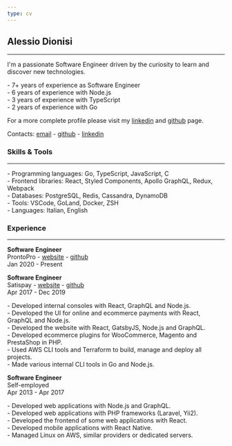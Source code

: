 ```yaml
---
type: cv
---
```


## Alessio Dionisi

---

I'm a passionate Software Engineer driven by the curiosity to learn and discover new technologies.

\- 7+ years of experience as Software Engineer<br />
\- 6 years of experience with Node.js<br />
\- 3 years of experience with TypeScript<br />
\- 2 years of experience with Go

For a more complete profile please visit my [linkedin](https://linkedin.com/in/adnsio) and [github](https://github.com/adnsio) page.

Contacts: [email](mailto:hello@adns.io) - [github](https://github.com/adnsio) - [linkedin](https://linkedin.com/in/adnsio)

### Skills & Tools

---

\- Programming languages: Go, TypeScript, JavaScript, C<br />
\- Frontend libraries: React, Styled Components, Apollo GraphQL, Redux, Webpack<br />
\- Databases: PostgreSQL, Redis, Cassandra, DynamoDB<br />
\- Tools: VSCode, GoLand, Docker, ZSH<br />
\- Languages: Italian, English

### Experience

---

**Software Engineer**<br />
ProntoPro - [website](https://www.prontopro.it) - [github](https://github.com/prontopro)<br />
Jan 2020 - Present

**Software Engineer**<br />
Satispay - [website](https://www.satispay.com) - [github](https://github.com/satispay)<br />
Apr 2017 - Dec 2019

\- Developed internal consoles with React, GraphQL and Node.js.<br />
\- Developed the UI for online and ecommerce payments with React, GraphQL and Node.js.<br />
\- Developed the website with React, GatsbyJS, Node.js and GraphQL.<br />
\- Developed ecommerce plugins for WooCommerce, Magento and PrestaShop in PHP.<br />
\- Used AWS CLI tools and Terraform to build, manage and deploy all projects.<br />
\- Made various internal CLI tools in Go and Node.js.

**Software Engineer**<br />
Self-employed<br />
Apr 2013 - Apr 2017

\- Developed web applications with Node.js and GraphQL.<br />
\- Developed web applications with PHP frameworks (Laravel, Yii2).<br />
\- Developed the frontend of some web applications with React.<br />
\- Developed mobile applications with React Native.<br />
\- Managed Linux on AWS, similar providers or dedicated servers.
